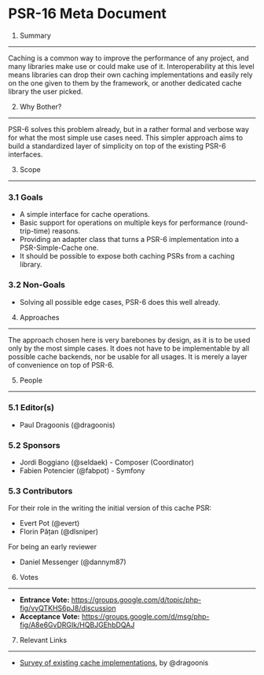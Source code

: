 PSR-16 Meta Document
====================

1. Summary
----------

Caching is a common way to improve the performance of any project, and many
libraries make use or could make use of it. Interoperability at this level
means libraries can drop their own caching implementations and easily rely
on the one given to them by the framework, or another dedicated cache
library the user picked.


2. Why Bother?
--------------

PSR-6 solves this problem already, but in a rather formal and verbose way for
what the most simple use cases need. This simpler approach aims to build a
standardized layer of simplicity on top of the existing PSR-6 interfaces.


3. Scope
--------

### 3.1 Goals

* A simple interface for cache operations.
* Basic support for operations on multiple keys for performance (round-trip-time)
  reasons.
* Providing an adapter class that turns a PSR-6 implementation into a
  PSR-Simple-Cache one.
* It should be possible to expose both caching PSRs from a caching library.

### 3.2 Non-Goals

* Solving all possible edge cases, PSR-6 does this well already.


4. Approaches
-------------

The approach chosen here is very barebones by design, as it is to be used
only by the most simple cases. It does not have to be implementable by all
possible cache backends, nor be usable for all usages. It is merely a layer
of convenience on top of PSR-6.


5. People
---------

### 5.1 Editor(s)

* Paul Dragoonis (@dragoonis)

### 5.2 Sponsors

* Jordi Boggiano (@seldaek) - Composer (Coordinator)
* Fabien Potencier (@fabpot) - Symfony

### 5.3 Contributors

For their role in the writing the initial version of this cache PSR:

* Evert Pot (@evert)
* Florin Pățan (@dlsniper)

For being an early reviewer

* Daniel Messenger (@dannym87)


6. Votes
--------

* **Entrance Vote:**  https://groups.google.com/d/topic/php-fig/vyQTKHS6pJ8/discussion
* **Acceptance Vote:**  https://groups.google.com/d/msg/php-fig/A8e6GvDRGIk/HQBJGEhbDQAJ


7. Relevant Links
-----------------

* [Survey of existing cache implementations][1], by @dragoonis

[1]: https://docs.google.com/spreadsheet/ccc?key=0Ak2JdGialLildEM2UjlOdnA4ekg3R1Bfeng5eGlZc1E#gid=0
